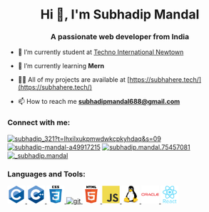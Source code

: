 <h1 align="center">Hi 👋, I'm Subhadip Mandal</h1>
<h3 align="center">A passionate web developer from India</h3>

- 🔭 I’m currently student at [Techno International Newtown](https://tint.edu.in/)

- 🌱 I’m currently learning **Mern**

- 👨‍💻 All of my projects are available at [https://subhahere.tech/](https://subhahere.tech/)

- 📫 How to reach me **subhadipmandal688@gmail.com**

<h3 align="left">Connect with me:</h3>
<p align="left">
<a href="https://twitter.com/subhadip_321?t=lhxilxukpmwdwkcpkyhdaq&s=09" target="blank"><img align="center" src="https://raw.githubusercontent.com/rahuldkjain/github-profile-readme-generator/master/src/images/icons/Social/twitter.svg" alt="subhadip_321?t=lhxilxukpmwdwkcpkyhdaq&s=09" height="30" width="40" /></a>
<a href="https://linkedin.com/in/subhadip-mandal-a49917215" target="blank"><img align="center" src="https://raw.githubusercontent.com/rahuldkjain/github-profile-readme-generator/master/src/images/icons/Social/linked-in-alt.svg" alt="subhadip-mandal-a49917215" height="30" width="40" /></a>
<a href="https://fb.com/subhadip.mandal.75457081" target="blank"><img align="center" src="https://raw.githubusercontent.com/rahuldkjain/github-profile-readme-generator/master/src/images/icons/Social/facebook.svg" alt="subhadip.mandal.75457081" height="30" width="40" /></a>
<a href="https://instagram.com/_subhadip.mandal" target="blank"><img align="center" src="https://raw.githubusercontent.com/rahuldkjain/github-profile-readme-generator/master/src/images/icons/Social/instagram.svg" alt="_subhadip.mandal" height="30" width="40" /></a>
</p>

<h3 align="left">Languages and Tools:</h3>
<p align="left"> <a href="https://www.cprogramming.com/" target="_blank" rel="noreferrer"> <img src="https://raw.githubusercontent.com/devicons/devicon/master/icons/c/c-original.svg" alt="c" width="40" height="40"/> </a> <a href="https://www.w3schools.com/cpp/" target="_blank" rel="noreferrer"> <img src="https://raw.githubusercontent.com/devicons/devicon/master/icons/cplusplus/cplusplus-original.svg" alt="cplusplus" width="40" height="40"/> </a> <a href="https://www.w3schools.com/css/" target="_blank" rel="noreferrer"> <img src="https://raw.githubusercontent.com/devicons/devicon/master/icons/css3/css3-original-wordmark.svg" alt="css3" width="40" height="40"/> </a> <a href="https://git-scm.com/" target="_blank" rel="noreferrer"> <img src="https://www.vectorlogo.zone/logos/git-scm/git-scm-icon.svg" alt="git" width="40" height="40"/> </a> <a href="https://www.w3.org/html/" target="_blank" rel="noreferrer"> <img src="https://raw.githubusercontent.com/devicons/devicon/master/icons/html5/html5-original-wordmark.svg" alt="html5" width="40" height="40"/> </a> <a href="https://developer.mozilla.org/en-US/docs/Web/JavaScript" target="_blank" rel="noreferrer"> <img src="https://raw.githubusercontent.com/devicons/devicon/master/icons/javascript/javascript-original.svg" alt="javascript" width="40" height="40"/> </a> <a href="https://www.linux.org/" target="_blank" rel="noreferrer"> <img src="https://raw.githubusercontent.com/devicons/devicon/master/icons/linux/linux-original.svg" alt="linux" width="40" height="40"/> </a> <a href="https://www.oracle.com/" target="_blank" rel="noreferrer"> <img src="https://raw.githubusercontent.com/devicons/devicon/master/icons/oracle/oracle-original.svg" alt="oracle" width="40" height="40"/> </a> <a href="https://reactjs.org/" target="_blank" rel="noreferrer"> <img src="https://raw.githubusercontent.com/devicons/devicon/master/icons/react/react-original-wordmark.svg" alt="react" width="40" height="40"/> </a> </p>

<!-- <p><img align="left" src="https://github-readme-stats.vercel.app/api/top-langs?username=subhadip000&show_icons=true&locale=en&layout=compact" alt="subhadip000" /></p>


<p>&nbsp;<img align="center" src="https://github-readme-stats.vercel.app/api?username=subhadip000&show_icons=true&locale=en" alt="subhadip000" /></p> -->
